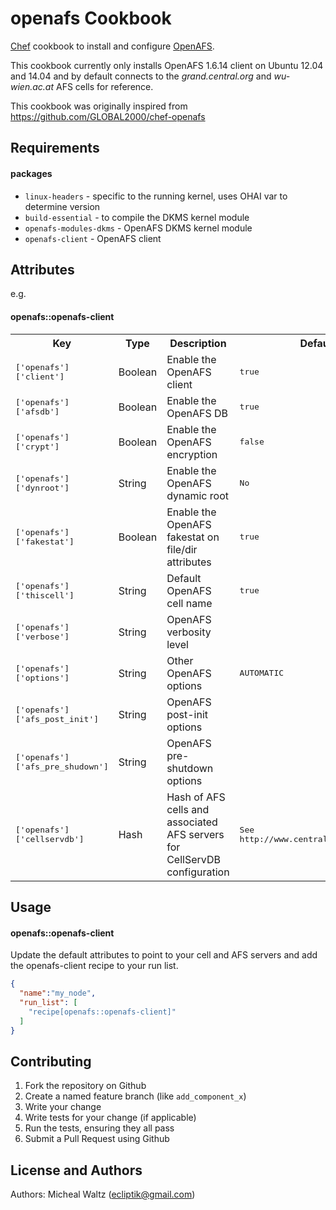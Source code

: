 openafs Cookbook
================
[Chef](https://www.chef.io/) cookbook to install and configure [OpenAFS](https://openafs.org).

This cookbook currently only installs OpenAFS 1.6.14 client on Ubuntu 12.04 and 14.04 and by default connects to the *grand.central.org* and *wu-wien.ac.at* AFS cells for reference.

This cookbook was originally inspired from https://github.com/GLOBAL2000/chef-openafs

Requirements
------------
#### packages
- `linux-headers` - specific to the running kernel, uses OHAI var to determine version
- `build-essential` - to compile the DKMS kernel module
- `openafs-modules-dkms` - OpenAFS DKMS kernel module
- `openafs-client` - OpenAFS client

Attributes
----------
e.g.
#### openafs::openafs-client
<table>
  <tr>
    <th>Key</th>
    <th>Type</th>
    <th>Description</th>
    <th>Default</th>
  </tr>
  <tr>
    <td><tt>['openafs']['client']</tt></td>
    <td>Boolean</td>
    <td>Enable the OpenAFS client</td>
    <td><tt>true</tt></td>
  </tr>
  <tr>
    <td><tt>['openafs']['afsdb']</tt></td>
    <td>Boolean</td>
    <td>Enable the OpenAFS DB</td>
    <td><tt>true</tt></td>
  </tr>
  <tr>
    <td><tt>['openafs']['crypt']</tt></td>
    <td>Boolean</td>
    <td>Enable the OpenAFS encryption</td>
    <td><tt>false</tt></td>
  </tr>
  <tr>
    <td><tt>['openafs']['dynroot']</tt></td>
    <td>String</td>
    <td>Enable the OpenAFS dynamic root</td>
    <td><tt>No</tt></td>
  </tr>
  <tr>
    <td><tt>['openafs']['fakestat']</tt></td>
    <td>Boolean</td>
    <td>Enable the OpenAFS fakestat on file/dir attributes</td>
    <td><tt>true</tt></td>
  </tr>
  <tr>
    <td><tt>['openafs']['thiscell']</tt></td>
    <td>String</td>
    <td>Default OpenAFS cell name</td>
    <td><tt>true</tt></td>
  </tr>
  <tr>
    <td><tt>['openafs']['verbose']</tt></td>
    <td>String</td>
    <td>OpenAFS verbosity level</td>
    <td><tt></tt></td>
  </tr>
  <tr>
    <td><tt>['openafs']['options']</tt></td>
    <td>String</td>
    <td>Other OpenAFS options</td>
    <td><tt>AUTOMATIC</tt></td>
  </tr>
  <tr>
    <td><tt>['openafs']['afs_post_init']</tt></td>
    <td>String</td>
    <td>OpenAFS post-init options</td>
    <td><tt></tt></td>
  </tr>
  <tr>
    <td><tt>['openafs']['afs_pre_shudown']</tt></td>
    <td>String</td>
    <td>OpenAFS pre-shutdown options</td>
    <td><tt></tt></td>
  </tr>
  <tr>
    <td><tt>['openafs']['cellservdb']</tt></td>
    <td>Hash</td>
    <td>Hash of AFS cells and associated AFS servers for CellServDB configuration</td>
    <td><tt>See http://www.central.org/csdb.html</tt></td>
  </tr>
</table>

Usage
-----
#### openafs::openafs-client

Update the default attributes to point to your cell and AFS servers and add the openafs-client recipe to your run list.

```json
{
  "name":"my_node",
  "run_list": [
    "recipe[openafs::openafs-client]"
  ]
}
```

Contributing
------------
1. Fork the repository on Github
2. Create a named feature branch (like `add_component_x`)
3. Write your change
4. Write tests for your change (if applicable)
5. Run the tests, ensuring they all pass
6. Submit a Pull Request using Github

License and Authors
-------------------
Authors: Micheal Waltz (ecliptik@gmail.com)
